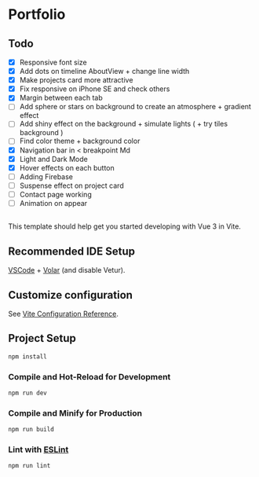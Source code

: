 # Portfolio

## Todo
- [x] Responsive font size
- [x] Add dots on timeline AboutView + change line width
- [x] Make projects card more attractive
- [x] Fix responsive on iPhone SE and check others
- [x] Margin between each tab
- [ ] Add sphere or stars on background to create an atmosphere + gradient effect
- [ ] Add shiny effect on the background + simulate lights ( + try tiles background )
- [ ] Find color theme + background color
- [x] Navigation bar in < breakpoint Md
- [x] Light and Dark Mode
- [x] Hover effects on each button
- [ ] Adding Firebase
- [ ] Suspense effect on project card
- [ ] Contact page working
- [ ] Animation on appear

##
This template should help get you started developing with Vue 3 in Vite.

## Recommended IDE Setup

[VSCode](https://code.visualstudio.com/) + [Volar](https://marketplace.visualstudio.com/items?itemName=Vue.volar) (and disable Vetur).

## Customize configuration

See [Vite Configuration Reference](https://vitejs.dev/config/).

## Project Setup

```sh
npm install
```

### Compile and Hot-Reload for Development

```sh
npm run dev
```

### Compile and Minify for Production

```sh
npm run build
```

### Lint with [ESLint](https://eslint.org/)

```sh
npm run lint
```
